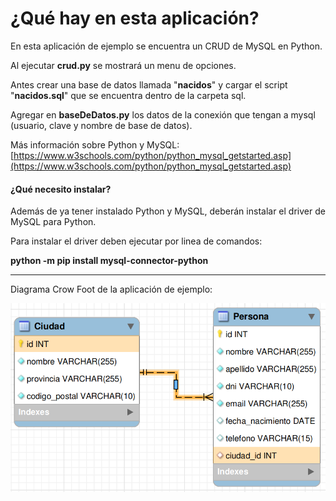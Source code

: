 # ¿Qué hay en esta aplicación?

En esta aplicación de ejemplo se encuentra un CRUD de MySQL en Python.

Al ejecutar **crud.py** se mostrará un menu de opciones.

Antes crear una base de datos llamada "**nacidos**" y cargar el script "**nacidos.sql**" que se encuentra dentro de la carpeta sql.

Agregar en **baseDeDatos.py** los datos de la conexión que tengan a mysql (usuario, clave y nombre de base de datos).

Más información sobre Python y MySQL: [https://www.w3schools.com/python/python_mysql_getstarted.asp](https://www.w3schools.com/python/python_mysql_getstarted.asp)

#### ¿Qué necesito instalar?

Además de ya tener instalado Python y MySQL, deberán instalar el driver de MySQL para Python.

Para instalar el driver deben ejecutar por linea de comandos:

**python -m pip install mysql-connector-python**

---

Diagrama Crow Foot de la aplicación de ejemplo:

![1716923015622](image/readme/1716923015622.png)
